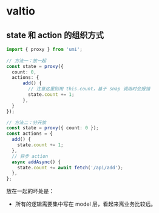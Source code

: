 # valtio

## state 和 action 的组织方式 

```typescript
import { proxy } from 'umi';
 
// 方法一：放一起
const state = proxy({
  count: 0,
  actions: {
	  add() {
	    // 注意这里别用 this.count，基于 snap 调用时会报错
	    state.count += 1;
	  },
  }
});

// 方法二：分开放
const state = proxy({ count: 0 });
const actions = {
  add() {
    state.count += 1;
  },
  // 异步 action
  async addAsync() {
    state.count += await fetch('/api/add');
  },
};
```

放在一起的坏处是：
* 所有的逻辑需要集中写在 model 层，看起来离业务比较远。
